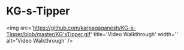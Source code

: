 # KG-s-Tipper

<img src='https://github.com/karpagaganesh/KG-s-Tipper/blob/master/KG'sTipper.gif' title='Video Walkthrough' width='' alt='Video Walkthrough' />
